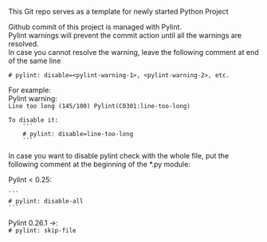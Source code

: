 This Git repo serves as a template for newly started Python Project

Github commit of this project is managed with Pylint.  
Pylint warnings will prevent the commit action until all the warnings are resolved.  
In case you cannot resolve the warning, leave the following comment at end of the same line  

    # pylint: disable=<pylint-warning-1>, <pylint-warning-2>, etc.

For example:  
    Pylint warning:  
        ```
        Line too long (145/100) Pylint(C0301:line-too-long)
        ```


    To disable it:  
        ```
        # pylint: disable=line-too-long
        ```

In case you want to disable pylint check with the whole file, put the following comment at the beginning of the *.py module:

Pylint < 0.25:  

    ```
    # pylint: disable-all
    ```

Pylint 0.26.1 ->:  
    ```
    # pylint: skip-file
    ```
